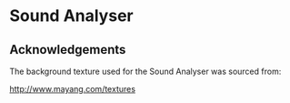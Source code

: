 Sound Analyser
==============





Acknowledgements
----------------

The background texture used for the Sound Analyser was sourced from:

http://www.mayang.com/textures